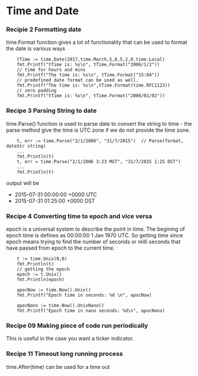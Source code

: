 # Time and Date

### Recipie 2 Formatting date
time.Format function gives a lot of functionality that can be used to format the date is various ways

```
    tTime := time.Date(2017,time.March,5,8,5,2,0,time.Local)
	fmt.Printf("tTime is: %s\n", tTime.Format("2006/1/2"))
	// time for hours and mins
	fmt.Printf("The time is: %s\n", tTime.Format("15:04"))
	// predefined date format can be used as well.
	fmt.Printf("The time is: %s\n",tTime.Format(time.RFC1123))
	// zero padding
	fmt.Printf("tTime is: %s\n", tTime.Format("2006/01/02"))
```

### Recipe 3 Parsing String to date
time.Parse() function is used to parse date to convert the string to time - the parse method give the time is UTC zone if we do not provide the time zone.


```
    t, err := time.Parse("2/1/2006", "31/7/2015")  // Parse(format, dateStr string)
    ...
    fmt.Println(t)
    t, err = time.Parse("2/1/2006 3:23 MST", "31/7/2015 1:25 DST")
    ...
    fmt.Println(t)

```
output will be
* 2015-07-31 00:00:00 +0000 UTC
* 2015-07-31 01:25:00 +0000 DST

### Recipe 4 Converting time to epoch and vice versa
epoch is a universal system to describe the point in time. The begining of epoch time is defines as 00:00:00 1 Jan 1970 UTC.
So getting time since epoch means trying to find the number of seconds or milli seconds that have passed from epoch to the current time.

```
    t := time.Unix(0,0)
    fmt.Println(t)
    // getting the epoch
    epoch := t.Unix()
    fmt.Println(epoch)

    apocNow := time.Now().Unix()
    fmt.Printf("Epoch time in seconds: %d \n", apocNow)

    apocNano := time.Now().UnixNano()
    fmt.Printf("Epoch time in nano seconds: %d\n", apocNano)

```

### Recipe 09 Making piece of code run periodically
This is useful in the case you want a ticker indicator.

### Recipe 11 Timeout long running process
time.After(time) can be used for a time out